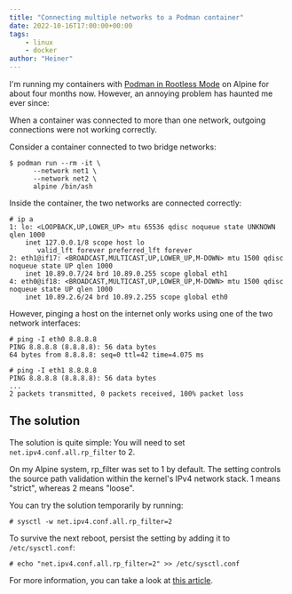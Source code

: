 ```yaml
---
title: "Connecting multiple networks to a Podman container"
date: 2022-10-16T17:00:00+00:00
tags:
    - linux
    - docker
author: "Heiner"
---
```


I'm running my containers with [Podman in Rootless Mode](/posts/alpine-podman/) on Alpine for about four months now. However, an annoying problem has haunted me ever since:

When a container was connected to more than one network, outgoing connections were not working correctly.

Consider a container connected to two bridge networks:

```
$ podman run --rm -it \
      --network net1 \
      --network net2 \
      alpine /bin/ash
```

Inside the container, the two networks are connected correctly:

```
# ip a
1: lo: <LOOPBACK,UP,LOWER_UP> mtu 65536 qdisc noqueue state UNKNOWN qlen 1000
    inet 127.0.0.1/8 scope host lo
       valid_lft forever preferred_lft forever
2: eth1@if17: <BROADCAST,MULTICAST,UP,LOWER_UP,M-DOWN> mtu 1500 qdisc noqueue state UP qlen 1000
    inet 10.89.0.7/24 brd 10.89.0.255 scope global eth1
4: eth0@if18: <BROADCAST,MULTICAST,UP,LOWER_UP,M-DOWN> mtu 1500 qdisc noqueue state UP qlen 1000
    inet 10.89.2.6/24 brd 10.89.2.255 scope global eth0
```

However, pinging a host on the internet only works using one of the two network interfaces:

```
# ping -I eth0 8.8.8.8
PING 8.8.8.8 (8.8.8.8): 56 data bytes
64 bytes from 8.8.8.8: seq=0 ttl=42 time=4.075 ms
```

```
# ping -I eth1 8.8.8.8
PING 8.8.8.8 (8.8.8.8): 56 data bytes
...
2 packets transmitted, 0 packets received, 100% packet loss
```

## The solution
The solution is quite simple: You will need to set ```net.ipv4.conf.all.rp_filter``` to 2.

On my Alpine system, rp_filter was set to 1 by default. The setting controls the source path validation within the kernel's IPv4 network stack. 1 means "strict", whereas 2 means "loose".

You can try the solution temporarily by running:

```
# sysctl -w net.ipv4.conf.all.rp_filter=2
```

To survive the next reboot, persist the setting by adding it to ```/etc/sysctl.conf```:

```
# echo "net.ipv4.conf.all.rp_filter=2" >> /etc/sysctl.conf
```

For more information, you can take a look at [this article](https://sysctl-explorer.net/net/ipv4/rp_filter/).